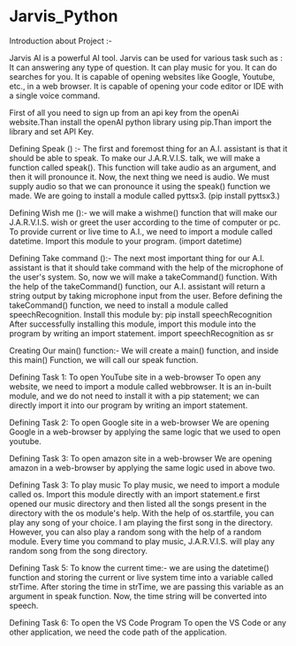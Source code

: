 # Jarvis_Python

Introduction about Project :-

Jarvis AI is a powerful AI tool. Jarvis can be used for various task such as :
It can answering any type of question.
It can play music for you.
It can do searches for you.
It is capable of opening websites like Google, Youtube, etc., in a web browser.
It is capable of opening your code editor or IDE with a single voice command.

First of all you need to sign up from an api key from the openAi website.Than install the openAI python library using pip.Than
import the library and set API Key.

Defining Speak () :-
The first and foremost thing for an A.I. assistant is that it should be able to speak. To make our J.A.R.V.I.S. talk,
we will make a function called speak(). This function will take audio as an argument, and then it will pronounce it.
Now, the next thing we need is audio. We must supply audio so that we can pronounce it using the speak() function we made.
We are going to install a module called pyttsx3.  (pip install pyttsx3.)

Defining Wish me ():-
we will make a wishme() function that will make our J.A.R.V.I.S. wish or greet the user according to the time of computer or pc. 
To provide current or live time to A.I., we need to import a module called datetime. 
Import this module to your program.  (import datetime)

 Defining Take command ():-
The next most important thing for our A.I. assistant is that it should take command with the help of the microphone of the user's system. 
So, now we will make a takeCommand() function.  With the help of the takeCommand() function, our A.I. assistant will return a string output by taking microphone input from the user.
Before defining the takeCommand() function, we need to install a module called speechRecognition. Install this module by: 
pip install speechRecognition
After successfully installing this module, import this module into the program by writing an import statement.
import speechRecognition as sr

Creating Our main() function:-
We will create a main() function, and inside this main() Function, we will call our speak function.

Defining Task 1: To open YouTube site in a web-browser
 To open any website, we need to import a module called webbrowser. It is an in-built module,
 and we do not need to install it with a pip statement; 
 we can directly import it into our program by writing an import statement.

Defining Task 2: To open Google site in a web-browser
We are opening Google in a web-browser by applying the same logic that we used to open youtube. 

Defining Task 3: To open amazon site in a web-browser
We are opening amazon in a web-browser by applying the same logic used in above two.

Defining Task 3: To play music 
To play music, we need to import a module called os. Import this module directly with 
an import statement.e first opened our music directory and then listed all the songs
present in the directory with the os module's help. With the help of os.startfile, 
you can play any song of your choice. I am playing the first song in the directory.
However, you can also play a random song with the help of a random module.
Every time you command to play music, J.A.R.V.I.S. will play any random song
from the song directory.

Defining Task 5: To know the current time:-
we are using the datetime() function and storing the current or live system time into a variable called strTime.
After storing the time in strTime, we are passing this variable as an argument in speak function. Now, the time string will be converted into speech.

Defining Task 6: To open the VS Code Program
To open the VS Code or any other application, we need the code path of the application.
